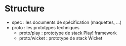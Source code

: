 # Structure

- spec : les documents de spécification (maquettes, …)
- proto : les prototypes techniques
	- proto/play : prototype de stack Play! framework
	- proto/wicket : prototype de stack Wicket
